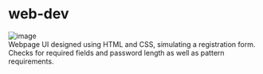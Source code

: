 # web-dev
![image](https://github.com/user-attachments/assets/a3ddb76b-1f0a-41f1-9262-5b587c2911e5) <br>
Webpage UI designed using HTML and CSS, simulating a registration form. 
Checks for required fields and password length as well as pattern requirements.
